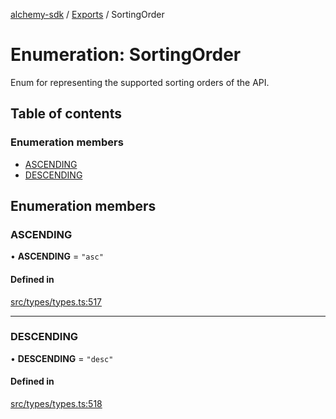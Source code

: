 [alchemy-sdk](../README.md) / [Exports](../modules.md) / SortingOrder

# Enumeration: SortingOrder

Enum for representing the supported sorting orders of the API.

## Table of contents

### Enumeration members

- [ASCENDING](SortingOrder.md#ascending)
- [DESCENDING](SortingOrder.md#descending)

## Enumeration members

### ASCENDING

• **ASCENDING** = `"asc"`

#### Defined in

[src/types/types.ts:517](https://github.com/alchemyplatform/alchemy-sdk-js/blob/5cfa150/src/types/types.ts#L517)

___

### DESCENDING

• **DESCENDING** = `"desc"`

#### Defined in

[src/types/types.ts:518](https://github.com/alchemyplatform/alchemy-sdk-js/blob/5cfa150/src/types/types.ts#L518)
